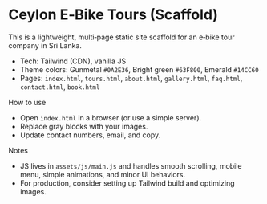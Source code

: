 # Ceylon E‑Bike Tours (Scaffold)

This is a lightweight, multi‑page static site scaffold for an e‑bike tour company in Sri Lanka.

- Tech: Tailwind (CDN), vanilla JS
- Theme colors: Gunmetal `#0A2E36`, Bright green `#63F800`, Emerald `#14CC60`
- Pages: `index.html`, `tours.html`, `about.html`, `gallery.html`, `faq.html`, `contact.html`, `book.html`

How to use
- Open `index.html` in a browser (or use a simple server).
- Replace gray blocks with your images.
- Update contact numbers, email, and copy.

Notes
- JS lives in `assets/js/main.js` and handles smooth scrolling, mobile menu, simple animations, and minor UI behaviors.
- For production, consider setting up Tailwind build and optimizing images. 